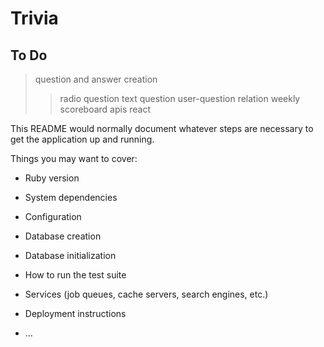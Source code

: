 # Trivia

## To Do
> question and answer creation
>> radio question
>> text question
> user-question relation
> weekly scoreboard
> apis
> react




This README would normally document whatever steps are necessary to get the
application up and running.

Things you may want to cover:

* Ruby version

* System dependencies

* Configuration

* Database creation

* Database initialization

* How to run the test suite

* Services (job queues, cache servers, search engines, etc.)

* Deployment instructions

* ...
